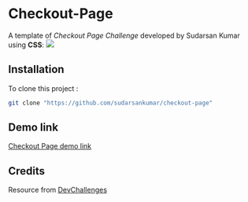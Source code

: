 # Checkout-Page

A template of *Checkout Page Challenge* developed by Sudarsan Kumar using **CSS**:
![](https://firebasestorage.googleapis.com/v0/b/devchallenges-1234.appspot.com/o/challengesDesigns%2FCheckoutThumbnail.png?alt=media&token=c7ffdbe3-7206-44f2-b1e6-a6b99bf81901)


## Installation

To clone this project :

```bash
git clone "https://github.com/sudarsankumar/checkout-page"
```

## Demo link
[Checkout Page demo link](https://sudarsankumar.github.io/checkout-page/)

## Credits
Resource from [DevChallenges](https://devchallenges.io/)
